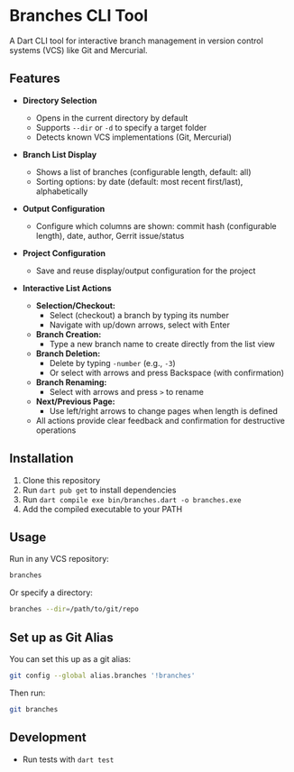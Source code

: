 # Branches CLI Tool

A Dart CLI tool for interactive branch management in version control systems (VCS) like Git and Mercurial.

## Features

- **Directory Selection**
  - Opens in the current directory by default
  - Supports `--dir` or `-d` to specify a target folder
  - Detects known VCS implementations (Git, Mercurial)

- **Branch List Display**
  - Shows a list of branches (configurable length, default: all)
  - Sorting options: by date (default: most recent first/last), alphabetically

- **Output Configuration**
  - Configure which columns are shown: commit hash (configurable length), date, author, Gerrit issue/status

- **Project Configuration**
  - Save and reuse display/output configuration for the project

- **Interactive List Actions**
  - **Selection/Checkout:**
    - Select (checkout) a branch by typing its number
    - Navigate with up/down arrows, select with Enter
  - **Branch Creation:**
    - Type a new branch name to create directly from the list view
  - **Branch Deletion:**
    - Delete by typing `-number` (e.g., `-3`)
    - Or select with arrows and press Backspace (with confirmation)
  - **Branch Renaming:**
    - Select with arrows and press `>` to rename
  - **Next/Previous Page:**
    - Use left/right arrows to change pages when length is defined
  - All actions provide clear feedback and confirmation for destructive operations

## Installation

1. Clone this repository
2. Run `dart pub get` to install dependencies
3. Run `dart compile exe bin/branches.dart -o branches.exe`
4. Add the compiled executable to your PATH

## Usage

Run in any VCS repository:

```bash
branches
```

Or specify a directory:

```bash
branches --dir=/path/to/git/repo
```

## Set up as Git Alias

You can set this up as a git alias:

```bash
git config --global alias.branches '!branches'
```

Then run:

```bash
git branches
```

## Development

- Run tests with `dart test`
